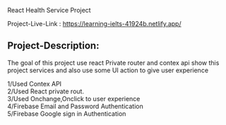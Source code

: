 React Health Service Project<br>

Project-Live-Link : https://learning-ielts-41924b.netlify.app/

<h2>Project-Description:</h2> 

<p>The goal of this project use react Private router and contex api show this project services and also use some UI action  to give user experience </P>

1/Used Contex  API<br>
2/Used React private rout.<br>
3/Used Onchange,Onclick to user experience<br>
4/Firebase Email and Password Authentication<br>
5/Firebase Google sign in Authentication<br>


